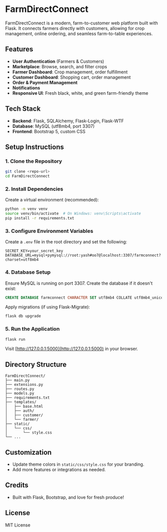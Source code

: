# FarmDirectConnect

FarmDirectConnect is a modern, farm-to-customer web platform built with Flask. It connects farmers directly with customers, allowing for crop management, online ordering, and seamless farm-to-table experiences.

## Features
- **User Authentication** (Farmers & Customers)
- **Marketplace**: Browse, search, and filter crops
- **Farmer Dashboard**: Crop management, order fulfillment
- **Customer Dashboard**: Shopping cart, order management
- **Order & Payment Management**
- **Notifications**
- **Responsive UI**: Fresh black, white, and green farm-friendly theme

## Tech Stack
- **Backend**: Flask, SQLAlchemy, Flask-Login, Flask-WTF
- **Database**: MySQL (utf8mb4, port 3307)
- **Frontend**: Bootstrap 5, custom CSS

## Setup Instructions

### 1. Clone the Repository
```bash
git clone <repo-url>
cd FarmDirectConnect
```

### 2. Install Dependencies
Create a virtual environment (recommended):
```bash
python -m venv venv
source venv/bin/activate  # On Windows: venv\Scripts\activate
pip install -r requirements.txt
```

### 3. Configure Environment Variables
Create a `.env` file in the root directory and set the following:
```
SECRET_KEY=your_secret_key
DATABASE_URL=mysql+pymysql://root:yash#oo7@localhost:3307/farmconnect?charset=utf8mb4
```

### 4. Database Setup
Ensure MySQL is running on port 3307. Create the database if it doesn't exist:
```sql
CREATE DATABASE farmconnect CHARACTER SET utf8mb4 COLLATE utf8mb4_unicode_ci;
```
Apply migrations (if using Flask-Migrate):
```bash
flask db upgrade
```

### 5. Run the Application
```bash
flask run
```
Visit [http://127.0.0.1:5000](http://127.0.0.1:5000) in your browser.

## Directory Structure
```
FarmDirectConnect/
├── main.py
├── extensions.py
├── routes.py
├── models.py
├── requirements.txt
├── templates/
│   ├── base.html
│   ├── auth/
│   ├── customer/
│   └── farmer/
├── static/
│   └── css/
│       └── style.css
└── ...
```

## Customization
- Update theme colors in `static/css/style.css` for your branding.
- Add more features or integrations as needed.

## Credits
- Built with Flask, Bootstrap, and love for fresh produce!

## License
MIT License
